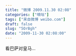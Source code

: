 ```yaml
---
title: "微博 2009.11.30 02:08"
categories: ["嘀咕"]
tags: ["来自微博 weibo.com"]
draft: false
slug: "5OrBgh"
date: "2009-11-30 02:08:00"
---
```


<p>看巴萨对皇马... ​​​​</p>
